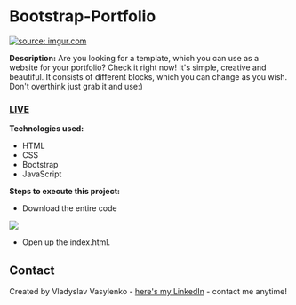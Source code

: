 # Bootstrap-Portfolio
<a href="https://imgur.com/RJqixn6"><img src="https://i.imgur.com/RJqixn6.gif" title="source: imgur.com" /></a>

**Description:**
Are you looking for a template, which you can use as a website for your portfolio? Check it right now! It's simple, creative and beautiful. It consists of different blocks, which you can change as you wish. Don't overthink just grab it and use:)
### [LIVE](https://vladyslav-vasylenko.github.io/Bootstrap-Portfolio/)
**Technologies used:**
 - HTML
 - CSS
 - Bootstrap
 - JavaScript
 
 **Steps to execute this project:**
 - Download the entire code
 
![](https://i.imgur.com/mzqjgS4.png)
 - Open up the index.html.
 
## Contact
Created by Vladyslav Vasylenko - [here's my LinkedIn](https://www.linkedin.com/in/vladvasylenko/) - contact me anytime!

